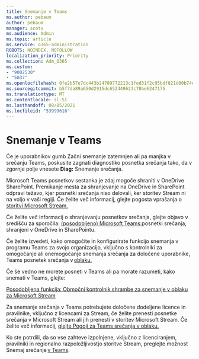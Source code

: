 ```yaml
---
title: Snemanje v Teams
ms.author: pebaum
author: pebaum
manager: scotv
ms.audience: Admin
ms.topic: article
ms.service: o365-administration
ROBOTS: NOINDEX, NOFOLLOW
localization_priority: Priority
ms.collection: Adm_O365
ms.custom:
- "9002530"
- "5037"
ms.openlocfilehash: 0fe2b57e7dc443b24709772213c1fed31f2c95bdf821d00b74e9d166dc223410
ms.sourcegitcommit: b5f7da89a650d2915dc652449623c78be6247175
ms.translationtype: MT
ms.contentlocale: sl-SI
ms.lasthandoff: 08/05/2021
ms.locfileid: "53999616"
---
```

# <a name="recording-in-teams"></a>Snemanje v Teams

Če je uporabnikov  gumb Začni snemanje zatemnjen ali pa manjka v srečanju Teams, poskusite zagnati diagnostiko posnetka srečanja tako, da v zgornje polje vnesete **Diag:** Snemanje srečanja. 

Microsoft Teams posnetkov sestanka je zdaj mogoče shraniti v OneDrive SharePoint. Premikanje mesta za shranjevanje na OneDrive in SharePoint odpravi težavo, kjer posnetki srečanja niso delovali, ker storitev Stream ni na voljo v vaši regiji. Če želite več informacij, glejte pogosta vprašanja o [storitvi Microsoft Stream.](/stream/faq#which-regions-does-microsoft-stream-host-my-data-in)

Če želite več informacij o shranjevanju posnetkov srečanja, glejte objavo v središču za sporočila: [(posodobljeno) Microsoft Teams:](https://portal.microsoft.com/Adminportal/Home?ref=MessageCenter&id=MC222640)posnetki srečanja, shranjeni v OneDrive in SharePointu.

Če želite izvedeti, kako omogočite in konfigurirate funkcijo snemanja v programu Teams za svojo organizacijo, vključno s kontrolniki za omogočanje ali onemogočanje snemanja srečanja za določene uporabnike, Teams posnetek srečanja v [oblaku.](/microsoftteams/cloud-recording) 

Če še vedno ne morete posneti v Teams ali pa morate razumeti, kako snemati v Teams, glejte: 

[Posodobljena funkcija: Območni kontrolnik shrambe za snemanje v oblaku za Microsoft Stream](https://admin.microsoft.com/AdminPortal/Home#/MessageCenter?id=MC214327)

Za snemanje srečanja v Teams potrebujete določene dodeljene licence in pravilnike, vključno z licencami za Stream, če želite prenesti posnetke srečanja v Microsoft Stream ali jih prenesti v storitev Microsoft Stream. Če želite več informacij, [glejte Pogoji za Teams srečanja v oblaku.](/microsoftteams/cloud-recording#prerequisites-for-teams-cloud-meeting-recording)

Ko ste potrdili, da so vse zahteve izpolnjene, vključno z licenciranjem, pravilniki in regionalno razpoložljivostjo storitve Stream, preglejte možnost Snemaj srečanje [v Teams](https://support.office.com/article/34dfbe7f-b07d-4a27-b4c6-de62f1348c24). 